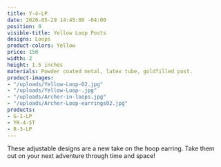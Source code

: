 ```yaml
---
title: Y-4-LP
date: 2020-05-29 14:45:00 -04:00
position: 0
visible-title: Yellow Loop Posts
designs: Loops
product-colors: Yellow
price: 150
width: 2
height: 1.5 inches
materials: Powder coated metal, latex tube, goldfilled post.
product-images:
- "/uploads/Yellow-Loop-02.jpg"
- "/uploads/Yellow-Loop-.jpg"
- "/uploads/Archer-in-loops.jpg"
- "/uploads/Archer-Loop-earrings02.jpg"
products:
- G-1-LP
- YR-4-ST
- R-3-LP
---
```


These adjustable designs are a new take on the hoop earring. Take them out on your next adventure through time and space!